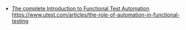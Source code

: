 




* [The complete Introduction to Functional Test Automation](https://abstracta.us/wp-content/uploads/2016/07/Automation_Ebook_Abstracta_2016.pdf)
https://www.utest.com/articles/the-role-of-automation-in-functional-testing
